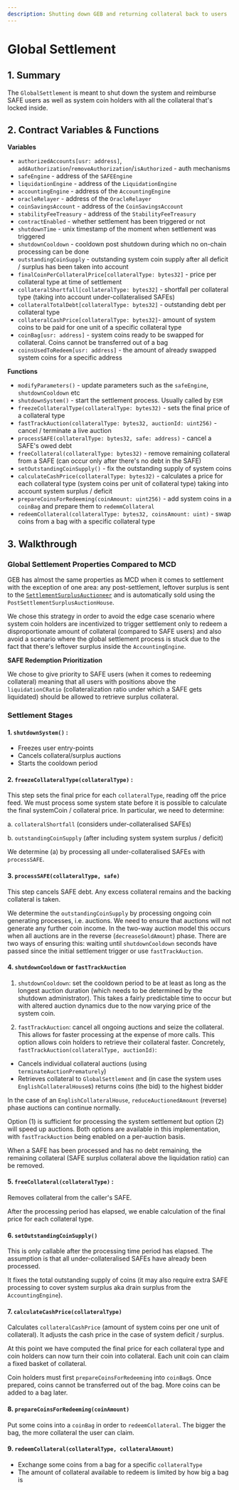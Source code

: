 ```yaml
---
description: Shutting down GEB and returning collateral back to users
---
```


# Global Settlement

## 1. Summary <a id="1-introduction-summary"></a>

The `GlobalSettlement` is meant to shut down the system and reimburse SAFE users as well as system coin holders with all the collateral that's locked inside.

## 2. Contract Variables & Functions

**Variables**

* `authorizedAccounts[usr: address]`, `addAuthorization`/`removeAuthorization`/`isAuthorized` - auth mechanisms
* `safeEngine` - address of the `SAFEEngine`
* `liquidationEngine` - address of the `LiquidationEngine`
* `accountingEngine` - address of the `AccountingEngine`
* `oracleRelayer` - address of the `OracleRelayer`
* `coinSavingsAccount` - address of the `CoinSavingsAccount`
* `stabilityFeeTreasury` - address of the `StabilityFeeTreasury`
* `contractEnabled` - whether settlement has been triggered or not
* `shutdownTime` - unix timestamp of the moment when settlement was triggered
* `shutdownCooldown` -  cooldown post shutdown during which no on-chain processing can be done
* `outstandingCoinSupply` - outstanding system coin supply after all deficit / surplus has been taken into account
* `finalCoinPerCollateralPrice[collateralType: bytes32]` - price per collateral type at time of settlement
* `collateralShortfall[collateralType: bytes32]` - shortfall per collateral type \(taking into account under-collateralised SAFEs\)
* `collateralTotalDebt[collateralType: bytes32]` - outstanding debt per collateral type
* `collateralCashPrice[collateralType: bytes32]`- amount of system coins to be paid for one unit of a specific collateral type
* `coinBag[usr: address]` - system coins ready to be swapped for collateral. Coins cannot be transferred out of a bag
* `coinsUsedToRedeem[usr: address]` - the amount of already swapped system coins for a specific address

**Functions**

* `modifyParameters()` - update parameters such as the `safeEngine`, `shutdownCooldown` etc
* `shutdownSystem()` - start the settlement process. Usually called by `ESM`
* `freezeCollateralType(collateralType: bytes32)` - sets the final price of a collateral type
* `fastTrackAuction(collateralType: bytes32, auctionId: uint256)` - cancel / terminate a live auction
* `processSAFE(collateralType: bytes32, safe: address)` - cancel a SAFE's owed debt 
* `freeCollateral(collateralType: bytes32)` - remove remaining collateral from a SAFE \(can occur only after there's no debt in the SAFE\)
* `setOutstandingCoinSupply()` - fix the outstanding supply of system coins
* `calculateCashPrice(collateralType: bytes32)` - calculates a price for each collateral type \(system coins per unit of collateral type\) taking into account system surplus / deficit
* `prepareCoinsForRedeeming(coinAmount: uint256)` - add system coins in a `coinBag` and prepare them to `redemmCollateral`
* `redeemCollateral(collateralType: bytes32, coinsAmount: uint)` - swap coins from a bag with a specific collateral type

## 3. Walkthrough

### Global Settlement Properties Compared to MCD <a id="current-implementation-properties-of-shutdown"></a>

GEB has almost the same properties as MCD when it comes to settlement with the exception of one area: any post-settlement, leftover surplus is sent to the [`SettlementSurplusAuctioneer`](https://docs.reflexer.finance/system-contracts/auction-module/settlement-surplus-auctioner) and is automatically sold using the `PostSettlementSurplusAuctionHouse`.

We chose this strategy in order to avoid the edge case scenario where system coin holders are incentivized to trigger settlement only to redeem a disproportionate amount of collateral \(compared to SAFE users\) and also avoid a scenario where the global settlement process is stuck due to the fact that there's leftover surplus inside the `AccountingEngine`.

**SAFE Redemption Prioritization**

We chose to give priority to SAFE users \(when it comes to redeeming collateral\) meaning that all users with positions above the `liquidationCRatio` \(collateralization ratio under which a SAFE gets liquidated\) should be allowed to retrieve surplus collateral.

### Settlement Stages <a id="the-shutdown-mechanism-9-crucial-steps"></a>

#### 1. `shutdownSystem()` : <a id="1-cage"></a>

* Freezes user entry-points
* Cancels collateral/surplus auctions
* Starts the cooldown period

#### 2. `freezeCollateralType(collateralType)` : <a id="2-cage-ilk"></a>

This step sets the final price for each `collateralType`, reading off the price feed. We must process some system state before it is possible to calculate the final systemCoin / collateral price. In particular, we need to determine:

a. `collateralShortfall` \(considers under-collateralised SAFEs\)

b. `outstandingCoinSupply` \(after including system system surplus / deficit\)

We determine \(a\) by processing all under-collateralised SAFEs with `processSAFE`.

#### 3. `processSAFE(collateralType, safe)` <a id="3-skim-ilk-urn"></a>

This step cancels SAFE debt. Any excess collateral remains and the backing collateral is taken.

We determine the `outstandingCoinSupply` by processing ongoing coin generating processes, i.e. auctions. We need to ensure that auctions will not generate any further coin income. In the two-way auction model this occurs when all auctions are in the reverse \(`decreaseSoldAmount`\) phase. There are two ways of ensuring this: waiting until `shutdownCooldown` seconds have passed since the initial settlement trigger or use `fastTrackAuction`.

#### 4. `shutdownCooldown` or `fastTrackAuction` <a id="4-wait-or-skip"></a>

1. `shutdownCooldown`: set the cooldown period to be at least as long as the longest auction duration \(which needs to be determined by the shutdown administrator\). This takes a fairly predictable time to occur but with altered auction dynamics due to the now varying price of the system coin. 

2. `fastTrackAuction`: cancel all ongoing auctions and seize the collateral. This allows for faster processing at the expense of more calls. This option allows coin holders to retrieve their collateral faster. Concretely, `fastTrackAuction(collateralType, auctionId)`:

* Cancels individual collateral auctions \(using `terminateAuctionPrematurely`\)
* Retrieves collateral to `GlobalSettlement` and \(in case the system uses `EnglishCollateralHouse`s\) returns coins \(the bid\) to the highest bidder

In the case of an `EnglishCollateralHouse`, `reduceAuctionedAmount` \(reverse\) phase auctions can continue normally.

Option \(1\) is sufficient for processing the system settlement but option \(2\) will speed up auctions. Both options are available in this implementation, with `fastTrackAuction` being enabled on a per-auction basis.

When a SAFE has been processed and has no debt remaining, the remaining collateral \(SAFE surplus collateral above the liquidation ratio\) can be removed.

#### 5. `freeCollateral(collateralType)` : <a id="5-free-ilk"></a>

Removes collateral from the caller's SAFE.

After the processing period has elapsed, we enable calculation of the final price for each collateral type.

#### 6. `setOutstandingCoinSupply()` <a id="6-thaw"></a>

This is only callable after the processing time period has elapsed. The assumption is that all under-collateralised SAFEs have already been processed.

It fixes the total outstanding supply of coins \(it may also require extra SAFE processing to cover system surplus aka drain surplus from the `AccountingEngine`\).

#### 7. `calculateCashPrice(collateralType)` <a id="7-flow-ilk"></a>

Calculates `collateralCashPrice` \(amount of system coins per one unit of collateral\). It adjusts the cash price in the case of system deficit / surplus.

At this point we have computed the final price for each collateral type and coin holders can now turn their coin into collateral. Each unit coin can claim a fixed basket of collateral.

Coin holders must first `prepareCoinsForRedeeming` into `coinBag`s. Once prepared, coins cannot be transferred out of the bag. More coins can be added to a bag later.

#### 8. `prepareCoinsForRedeeming(coinAmount)` <a id="8-pack-wad"></a>

Put some coins into a `coinBag` in order to `redeemCollateral`. The bigger the bag, the more collateral the user can claim.

#### 9. `redeemCollateral(collateralType, collateralAmount)` <a id="9-cash-ilk-wad"></a>

* Exchange some coins from a bag for a specific `collateralType`
* The amount of collateral available to redeem is limited by how big a bag is

